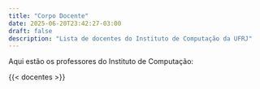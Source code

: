 ```yaml
---
title: "Corpo Docente"
date: 2025-06-20T23:42:27-03:00
draft: false
description: "Lista de docentes do Instituto de Computação da UFRJ"
---
```


Aqui estão os professores do Instituto de Computação:

{{< docentes >}}



